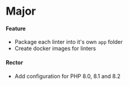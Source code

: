 # Major

#### Feature

- Package each linter into it's own `app` folder
- Create docker images for linters

#### Rector

- Add configuration for PHP 8.0, 8.1 and 8.2
